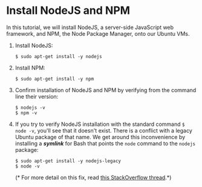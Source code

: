 # Install NodeJS and NPM
In this tutorial, we will install NodeJS, a server-side JavaScript web framework, and NPM, the Node Package Manager, onto our Ubuntu VMs.

1. Install NodeJS:
   ```
   $ sudo apt-get install -y nodejs
   ```

2. Install NPM:
   ```
   $ sudo apt-get install -y npm
   ```

3. Confirm installation of NodeJS and NPM by verifying from the command line their version:
   ```
   $ nodejs -v
   $ npm -v
   ```

4. If you try to verify NodeJS installation with the standard command ```$ node -v```, you'll see that it doesn't exist. There is a conflict with a legacy Ubuntu package of that name. We get around this inconvenience by installing a ***symlink*** for Bash that points the ```node``` command to the ```nodejs``` package:
   ```
   $ sudo apt-get install -y nodejs-legacy
   $ node -v
   ```

   (* For more detail on this fix, read [this StackOverflow thread](http://stackoverflow.com/questions/21168141/can-not-install-packages-using-node-package-manager-in-ubuntu).*)

